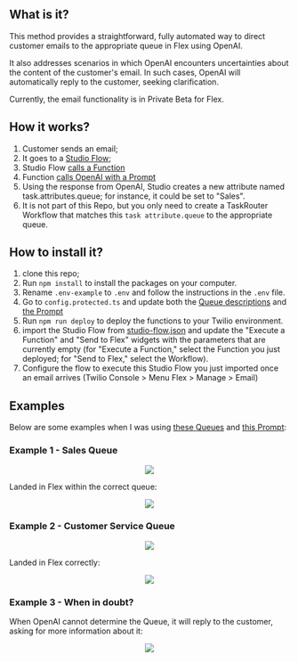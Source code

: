 ## What is it?

This method provides a straightforward, fully automated way to direct customer emails to the appropriate queue in Flex using OpenAI.

It also addresses scenarios in which OpenAI encounters uncertainties about the content of the customer's email. In such cases, OpenAI will automatically reply to the customer, seeking clarification.

Currently, the email functionality is in Private Beta for Flex.

## How it works?

1. Customer sends an email;
2. It goes to a [Studio Flow](https://github.com/bruno222/flex-email-ai-routing/blob/6e80f23ca505225ec8d20345c72f26a0179de457/.docs/studio-flow-example.png);
3. Studio Flow [calls a Function](https://github.com/bruno222/flex-email-ai-routing/blob/6e80f23ca505225ec8d20345c72f26a0179de457/src/functions/ai-routing.protected.ts)
4. Function [calls OpenAI with a Prompt](https://github.com/bruno222/flex-email-ai-routing/blob/6e80f23ca505225ec8d20345c72f26a0179de457/src/functions/ai-routing.protected.ts#L111-L124)
5. Using the response from OpenAI, Studio creates a new attribute named task.attributes.queue; for instance, it could be set to "Sales".
6. It is not part of this Repo, but you only need to create a TaskRouter Workflow that matches this `task attribute.queue` to the appropriate queue.

## How to install it?

1. clone this repo;
2. Run `npm install` to install the packages on your computer.
3. Rename `.env-example` to `.env` and follow the instructions in the `.env` file.
4. Go to `config.protected.ts` and update both the [Queue descriptions](https://github.com/bruno222/flex-email-ai-routing/blob/6e80f23ca505225ec8d20345c72f26a0179de457/src/functions/utils/config.protected.ts#L5-L26) and [the Prompt](https://github.com/bruno222/flex-email-ai-routing/blob/6e80f23ca505225ec8d20345c72f26a0179de457/src/functions/utils/config.protected.ts#L28-L50)
5. Run `npm run deploy` to deploy the functions to your Twilio environment.
6. import the Studio Flow from [studio-flow.json](https://github.com/bruno222/flex-email-ai-routing/blob/6e80f23ca505225ec8d20345c72f26a0179de457/.docs/studio-flow.json) and update the "Execute a Function" and "Send to Flex" widgets with the parameters that are currently empty (for "Execute a Function," select the Function you just deployed; for "Send to Flex," select the Workflow).
7. Configure the flow to execute this Studio Flow you just imported once an email arrives (Twilio Console > Menu Flex > Manage > Email)

## Examples

 Below are some examples when I was using [these Queues](https://github.com/bruno222/flex-email-ai-routing/blob/6e80f23ca505225ec8d20345c72f26a0179de457/src/functions/utils/config.protected.ts#L5-L26) and [this Prompt](https://github.com/bruno222/flex-email-ai-routing/blob/6e80f23ca505225ec8d20345c72f26a0179de457/src/functions/utils/config.protected.ts#L28-L50):

 ### Example 1 - Sales Queue

<p align="center">
  <img src="https://github.com/bruno222/flex-email-ai-routing/assets/1012787/f2ef31c6-2b40-40c9-9d9b-27c1ecbafdd7">
</p>


 Landed in Flex within the correct queue:

<p align="center">
  <img src="https://github.com/bruno222/flex-email-ai-routing/assets/1012787/aee38797-a594-4280-903d-d564266ef39a">
</p>



 ### Example 2 - Customer Service Queue

<p align="center">
  <img src="https://github.com/bruno222/flex-email-ai-routing/assets/1012787/93ff58e3-7797-4a9e-9727-d162dabdc75c">
</p>

 Landed in Flex correctly:

<p align="center">
  <img src="https://github.com/bruno222/flex-email-ai-routing/assets/1012787/2eb689f7-a378-4cae-bb0d-311712df5407">
</p>


### Example 3 - When in doubt?

When OpenAI cannot determine the Queue, it will reply to the customer, asking for more information about it:

<p align="center">
  <img src="https://github.com/bruno222/flex-email-ai-routing/assets/1012787/6f6b2c50-4850-4468-8084-b7ab9ee49da6">
</p>



